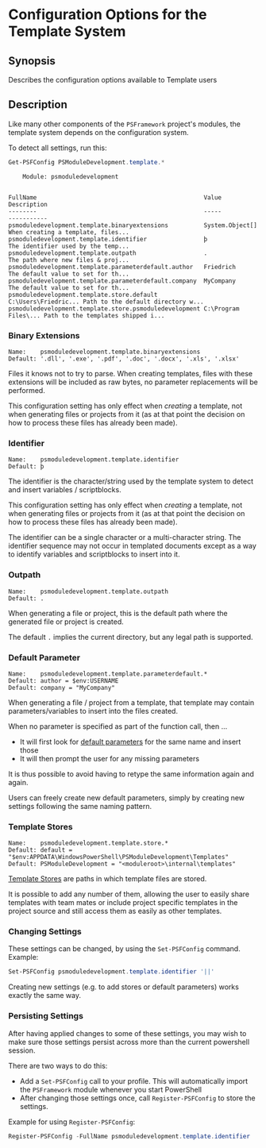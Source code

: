 ﻿---
sidebar_position: 7
---

# Configuration Options for the Template System

## Synopsis

Describes the configuration options available to Template users

## Description

Like many other components of the `PSFramework` project's modules, the template system depends on the configuration system.

To detect all settings, run this:

```powershell
Get-PSFConfig PSModuleDevelopment.template.*
```

```text
    Module: psmoduledevelopment


FullName                                               Value                Description
--------                                               -----                -----------
psmoduledevelopment.template.binaryextensions          System.Object[]      When creating a template, files...
psmoduledevelopment.template.identifier                þ                    The identifier used by the temp...
psmoduledevelopment.template.outpath                   .                    The path where new files & proj...
psmoduledevelopment.template.parameterdefault.author   Friedrich            The default value to set for th...
psmoduledevelopment.template.parameterdefault.company  MyCompany            The default value to set for th...
psmoduledevelopment.template.store.default             C:\Users\Friedric... Path to the default directory w...
psmoduledevelopment.template.store.psmoduledevelopment C:\Program Files\... Path to the templates shipped i...
```

### Binary Extensions

```text
Name:    psmoduledevelopment.template.binaryextensions
Default: '.dll', '.exe', '.pdf', '.doc', '.docx', '.xls', '.xlsx'
```

Files it knows not to try to parse. When creating templates, files with these extensions will be included as raw bytes, no parameter replacements will be performed.

This configuration setting has only effect when _creating_ a template, not when generating files or projects from it (as at that point the decision on how to process these files has already been made).

### Identifier

```text
Name:    psmoduledevelopment.template.identifier
Default: þ
```

The identifier is the character/string used by the template system to detect and insert variables / scriptblocks.

This configuration setting has only effect when _creating_ a template, not when generating files or projects from it (as at that point the decision on how to process these files has already been made).

The identifier can be a single character or a multi-character string. The identifier sequence may not occur in templated documents except as a way to identify variables and scriptblocks to insert into it.

### Outpath

```text
Name:    psmoduledevelopment.template.outpath
Default: .
```

When generating a file or project, this is the default path where the generated file or project is created.

The default `.` implies the current directory, but any legal path is supported.

### Default Parameter

```text
Name:    psmoduledevelopment.template.parameterdefault.*
Default: author = $env:USERNAME
Default: company = "MyCompany"
```

When generating a file / project from a template, that template may contain parameters/variables to insert into the files created.

When no parameter is specified as part of the function call, then ...

+ It will first look for [default parameters](default-template-parameters.md) for the same name and insert those
+ It will then prompt the user for any missing parameters

It is thus possible to avoid having to retype the same information again and again.

Users can freely create new default parameters, simply by creating new settings following the same naming pattern.

### Template Stores

```text
Name:    psmoduledevelopment.template.store.*
Default: default = "$env:APPDATA\WindowsPowerShell\PSModuleDevelopment\Templates"
Default: PSModuleDevelopment = "<moduleroot>\internal\templates"
```

[Template Stores](template-stores.md) are paths in which template files are stored.

It is possible to add any number of them, allowing the user to easily share templates with team mates or include project specific templates in the project source and still access them as easily as other templates.

### Changing Settings

These settings can be changed, by using the `Set-PSFConfig` command. Example:

```powershell
Set-PSFConfig psmoduledevelopment.template.identifier '||'
```

Creating new settings (e.g. to add stores or default parameters) works exactly the same way.

### Persisting Settings

After having applied changes to some of these settings, you may wish to make sure those settings persist across more than the current powershell session.

There are two ways to do this:

+ Add a `Set-PSFConfig` call to your profile. This will automatically import the `PSFramework` module whenever you start PowerShell
+ After changing those settings once, call `Register-PSFConfig` to store the settings.

Example for using `Register-PSFConfig`:

```powershell
Register-PSFConfig -FullName psmoduledevelopment.template.identifier
```
